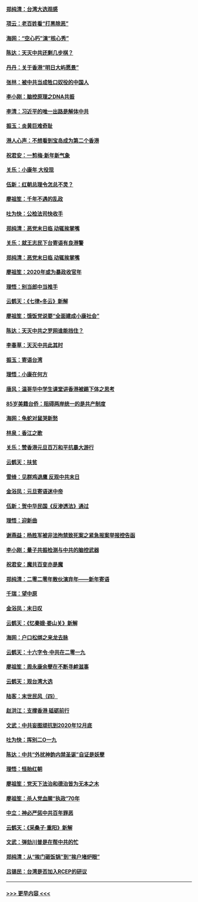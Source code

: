 #### [郑纯清：台湾大选观感](../pages/nsc993/n11786210.md?t=01121644) 
#### [项云：老百姓看“打黑除恶”](../pages/nsc993/n11785398.md?t=01121644) 
#### [海网：“空心朽”演“核心秀”](../pages/nsc993/n11783874.md?t=01121644) 
#### [陈达：天灭中共还剩几步棋？](../pages/nsc993/n11783719.md?t=01121644) 
#### [丹丹：关于香港“明日大屿愿景”](../pages/nsc993/n11783273.md?t=01121644) 
#### [张林：被中共当成牲口奴役的中国人](../pages/nsc993/n11782397.md?t=01121644) 
#### [李小刚：脑控原理之DNA共振](../pages/nsc993/n11780962.md?t=01121644) 
#### [李清：习近平的唯一出路是解体中共](../pages/nsc993/n11780866.md?t=01121644) 
#### [振玉：炎黄巨难奇耻](../pages/nsc993/n11779632.md?t=01121644) 
#### [港人心声：不想看到宝岛成为第二个香港](../pages/nsc993/n11778817.md?t=01121644) 
#### [祝君安：一剪梅‧新年新气象](../pages/nsc993/n11776340.md?t=01121644) 
#### [关乐：小康年 大役现](../pages/nsc993/n11774213.md?t=01121644) 
#### [伍新：红朝总理令怎总不灵？](../pages/nsc993/n11770813.md?t=01121644) 
#### [廖祖笙：千年不遇的乱政](../pages/nsc993/n11770373.md?t=01121644) 
#### [吐为快：公检法司快收手](../pages/nsc993/n11770359.md?t=01121644) 
#### [郑纯清：恶党末日临 动辄挨掌嘴](../pages/nsc993/n11769912.md?t=01121644) 
#### [关乐：就王志民下台寄语有良港警](../pages/nsc993/n11769903.md?t=01121644) 
#### [郑纯清：恶党末日临 动辄挨掌嘴](../pages/nsc993/n11769356.md?t=01121644) 
#### [廖祖笙：2020年或为暴政收官年](../pages/nsc993/n11768216.md?t=01121644) 
#### [理悟：别当郎中当推手](../pages/nsc993/n11768243.md?t=01121644) 
#### [云鹤天：《七律▪冬云》新解](../pages/nsc993/n11768204.md?t=01121644) 
#### [廖祖笙：饿饭党说要“全面建成小康社会”](../pages/nsc993/n11767482.md?t=01121644) 
#### [陈达：天灭中共之罗网谁能挡住？](../pages/nsc993/n11767465.md?t=01121644) 
#### [李春草：天灭中共此其时](../pages/nsc993/n11767452.md?t=01121644) 
#### [振玉：寄语台湾](../pages/nsc993/n11767432.md?t=01121644) 
#### [理悟：小康在何方](../pages/nsc993/n11767394.md?t=01121644) 
#### [唐风：温哥华中学生课堂讲香港被踢下体之思考](../pages/nsc993/n11766848.md?t=01121644) 
#### [85岁美籍台侨：阻碍两岸统一的是共产制度](../pages/nsc993/n11765043.md?t=01121644) 
#### [海网：龟蛇对鼠哭新愁](../pages/nsc993/n11764895.md?t=01121644) 
#### [林泉：香江之歌](../pages/nsc993/n11764415.md?t=01121644) 
#### [关乐：赞香港元旦百万和平抗暴大游行](../pages/nsc993/n11764382.md?t=01121644) 
#### [云鹤天：扶贫](../pages/nsc993/n11764245.md?t=01121644) 
#### [雪绮：见群鸡退鹰  反观中共末日](../pages/nsc993/n11762112.md?t=01121644) 
#### [金浴凤：元旦寄语迷中帝](../pages/nsc993/n11761788.md?t=01121644) 
#### [伍新：贺中华民国《反渗透法》通过](../pages/nsc993/n11761994.md?t=01121644) 
#### [理悟：迎新曲](../pages/nsc993/n11761152.md?t=01121644) 
#### [谢燕益：杨胜军被非法拘禁致死案之紧急报案举报控告函](../pages/nsc993/n11756134.md?t=01121644) 
#### [李小刚：量子共振检测与中共的脑控武器](../pages/nsc993/n11754518.md?t=01121644) 
#### [祝君安：魔共百变亦是魔](../pages/nsc993/n11754469.md?t=01121644) 
#### [郑纯清：二零二零年散伙演弃年——新年寄语](../pages/nsc993/n11754195.md?t=01121644) 
#### [千瑞：望中原](../pages/nsc993/n11754159.md?t=01121644) 
#### [金浴凤：末日叹](../pages/nsc993/n11752359.md?t=01121644) 
#### [云鹤天：《忆秦娥‧娄山关》新解](../pages/nsc993/n11752348.md?t=01121644) 
#### [海网：户口松绑之来龙去脉](../pages/nsc993/n11752328.md?t=01121644) 
#### [云鹤天：十六字令‧中共在二零一九](../pages/nsc993/n11752305.md?t=01121644) 
#### [廖祖笙：周永康余孽在不断寻衅滋事](../pages/nsc993/n11751013.md?t=01121644) 
#### [云鹤天：观台湾大选](../pages/nsc993/n11751007.md?t=01121644) 
#### [陆客：末世民风（四）](../pages/nsc993/n11749203.md?t=01121644) 
#### [赵洪江：支撑香港 砥砺前行](../pages/nsc993/n11748482.md?t=01121644) 
#### [文武：中共妄图顽抗到2020年12月底](../pages/nsc993/n11748446.md?t=01121644) 
#### [吐为快：挥别二O一九](../pages/nsc993/n11748411.md?t=01121644) 
#### [陈达：中共“外扰神韵内禁圣诞”自证是妖孽](../pages/nsc993/n11748226.md?t=01121644) 
#### [理悟：怪胎红朝](../pages/nsc993/n11748206.md?t=01121644) 
#### [廖祖笙：党天下法治和德治皆为无本之木](../pages/nsc993/n11748135.md?t=01121644) 
#### [廖祖笙：杀人党血腥“执政”70年](../pages/nsc993/n11745144.md?t=01121644) 
#### [中立：神必严惩中共百年罪恶](../pages/nsc993/n11744970.md?t=01121644) 
#### [云鹤天：《采桑子‧重阳》新解](../pages/nsc993/n11744948.md?t=01121644) 
#### [文武：弹劾川普是在帮中共的忙](../pages/nsc993/n11744758.md?t=01121644) 
#### [郑纯清：从“挨门砸饭锅”到“挨户堵炉眼”](../pages/nsc993/n11744745.md?t=01121644) 
#### [吕锡民：台湾是否加入RCEP的研议](../pages/nsc993/n11744701.md?t=01121644) 

----
#### [ >>> 更早内容 <<< ](../indexes/nsc993-earlier.md)

